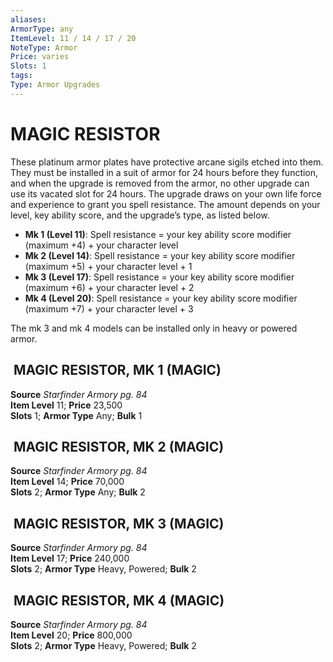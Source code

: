 ```yaml
---
aliases: 
ArmorType: any
ItemLevel: 11 / 14 / 17 / 20
NoteType: Armor
Price: varies 
Slots: 1
tags: 
Type: Armor Upgrades
---
```

# MAGIC RESISTOR
These platinum armor plates have protective arcane sigils etched into them. They must be installed in a suit of armor for 24 hours before they function, and when the upgrade is removed from the armor, no other upgrade can use its vacated slot for 24 hours. The upgrade draws on your own life force and experience to grant you spell resistance. The amount depends on your level, key ability score, and the upgrade’s type, as listed below. 

-   **Mk 1 (Level 11)**: Spell resistance = your key ability score modifier (maximum +4) + your character level 
-   **Mk 2 (Level 14)**: Spell resistance = your key ability score modifier (maximum +5) + your character level + 1 
-   **Mk 3 (Level 17)**: Spell resistance = your key ability score modifier (maximum +6) + your character level + 2 
-   **Mk 4 (Level 20)**: Spell resistance = your key ability score modifier (maximum +7) + your character level + 3

The mk 3 and mk 4 models can be installed only in heavy or powered armor.  

##  MAGIC RESISTOR, MK 1 (MAGIC)

**Source** _Starfinder Armory pg. 84_  
**Item Level** 11; **Price** 23,500  
**Slots** 1; **Armor Type** Any; **Bulk** 1  


##  MAGIC RESISTOR, MK 2 (MAGIC)

**Source** _Starfinder Armory pg. 84_  
**Item Level** 14; **Price** 70,000  
**Slots** 2; **Armor Type** Any; **Bulk** 2  
  
  

##  MAGIC RESISTOR, MK 3 (MAGIC)

**Source** _Starfinder Armory pg. 84_  
**Item Level** 17; **Price** 240,000  
**Slots** 2; **Armor Type** Heavy, Powered; **Bulk** 2  
  
  

##  MAGIC RESISTOR, MK 4 (MAGIC)

**Source** _Starfinder Armory pg. 84_  
**Item Level** 20; **Price** 800,000  
**Slots** 2; **Armor Type** Heavy, Powered; **Bulk** 2